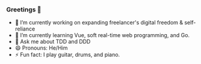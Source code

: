 ### Greetings 👋
- 🔭 I’m currently working on expanding freelancer's digital freedom & self-reliance
- 🌱 I’m currently learning Vue, soft real-time web programming, and Go.
- 💬 Ask me about TDD and DDD
- 😄 Pronouns: He/Him
- ⚡ Fun fact: I play guitar, drums, and piano.

<!--
**ewhipp/ewhipp** is a ✨ _special_ ✨ repository because its `README.md` (this file) appears on your GitHub profile.

Here are some ideas to get you started:
- 🔭 I’m currently working on ...
- 🌱 I’m currently learning ...
- 👯 I’m looking to collaborate on ...
- 🤔 I’m looking for help with ...
- 💬 Ask me about ...
- 📫 How to reach me: ...
- 😄 Pronouns: ...
- ⚡ Fun fact: ...
-->

